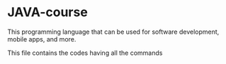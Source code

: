 # JAVA-course
This programming language that can be used for software development, mobile apps, and more.

This file contains the codes having all the commands
